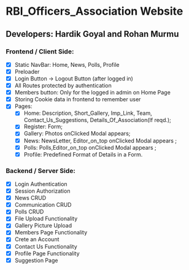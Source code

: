 # RBI_Officers_Association Website

## Developers: Hardik Goyal and Rohan Murmu

### Frontend / Client Side:

- [x] Static NavBar: Home, News, Polls, Profile
- [x] Preloader
- [x] Login Button -> Logout Button (after logged in)
- [x] All Routes protected by authentication
- [x] Members button: Only for the logged in admin on Home Page
- [x] Storing Cookie data in frontend to remember user
- [x] Pages:
  - [x] Home: Description, Short_Gallery, Imp_Link, Team, Contact_Us_Suggestions, Details_Of_Association(If reqd.);
  - [x] Register: Form;
  - [x] Gallery: Photos onClicked Modal appears;
  - [x] News: NewsLetter, Editor_on_top onClicked Modal appears ;
  - [x] Polls: Polls,Editor_on_top onClicked Modal appears ;
  - [x] Profile: Predefined Format of Details in a Form.

### Backend / Server Side:

- [x] Login Authentication
- [x] Session Authorization
- [x] News CRUD
- [x] Communication CRUD
- [x] Polls CRUD
- [x] File Upload Functionality
- [x] Gallery Picture Upload
- [x] Members Page Functionality
- [x] Crete an Account
- [x] Contact Us Functionality
- [x] Profile Page Functionality
- [x] Suggestion Page
